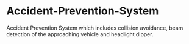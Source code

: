 # Accident-Prevention-System
Accident Prevention System which includes collision avoidance, beam detection of the approaching vehicle and headlight dipper.
